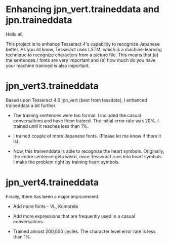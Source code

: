 # Enhancing jpn_vert.traineddata and jpn.traineddata
Hello all,

This project is to enhance Tesseract 4's capability to recognize Japanese better. As you all know, Tesseract uses LSTM, which is a machine-learning technique to recognize characters from a picture file. This means that (a) the sentences / fonts are very important and (b) how much do you have your machine trainned is also important. 

# jpn_vert3.traineddata

Based upon Tesseract 4.0 jpn_vert (best from tessdata), I enhanced traineddata a bit further.

* The training sentences were too formal. I included the casual conversations and have them trained. The initial error rate was 20%. I trained until it reaches less than 1%.

* I trained couple of more Japanese fonts. (Please let me know if there it is).

* Now, this trainenddata is able to recognize the heart symbols. Originally, the entire sentence gets weird, once Tesseract runs into heart symbols. I make the problem right by training heart symbols.


# jpn_vert4.traineddata

Finally, there has been a major improvement.

* Add more fonts - VL, Komorebi

* Add more expressions that are frequently used in a casual conversations.

* Trained almost 200,000 cycles. The character level error rate is less than 1%.
